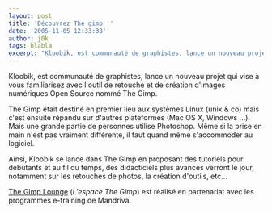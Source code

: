 ```yaml
---
layout: post
title: 'Découvrez The gimp !'
date: '2005-11-05 12:33:38'
author: j0k
tags: blabla
excerpt: "Kloobik, est communauté de graphistes, lance un nouveau projet qui vise à vous familiarisez avec l'outil de retouche et de création d'images numériques Open Source nommé The Gimp.     \nThe Gimp était destiné en premier lieu aux systèmes Linux (unix &amp; co) mais c'est ensuite répandu sur d'autres plateformes (Mac OS X, Windows ...). Mais une grande partie de      …"
---
```


Kloobik, est communauté de graphistes, lance un nouveau projet qui vise à vous familiarisez avec l'outil de retouche et de création d'images numériques Open Source nommé The Gimp.

The Gimp était destiné en premier lieu aux systèmes Linux (unix &amp; co) mais c'est ensuite répandu sur d'autres plateformes (Mac OS X, Windows ...). Mais une grande partie de personnes utilise Photoshop. Même si la prise en main n'est pas vraiment différente, il faut quand même s'accommoder au logiciel.

Ainsi, Kloobik se lance dans The Gimp en proposant des tutoriels pour débutants et au fil du temps, des didacticiels plus avancés verront le jour, notamment sur les retouches de photos, la création d'outils, etc...

[The Gimp Lounge](http://gimp.kloobik.org/) (*L'espace The Gimp*) est réalisé en partenariat avec les programmes e-training de Mandriva.
